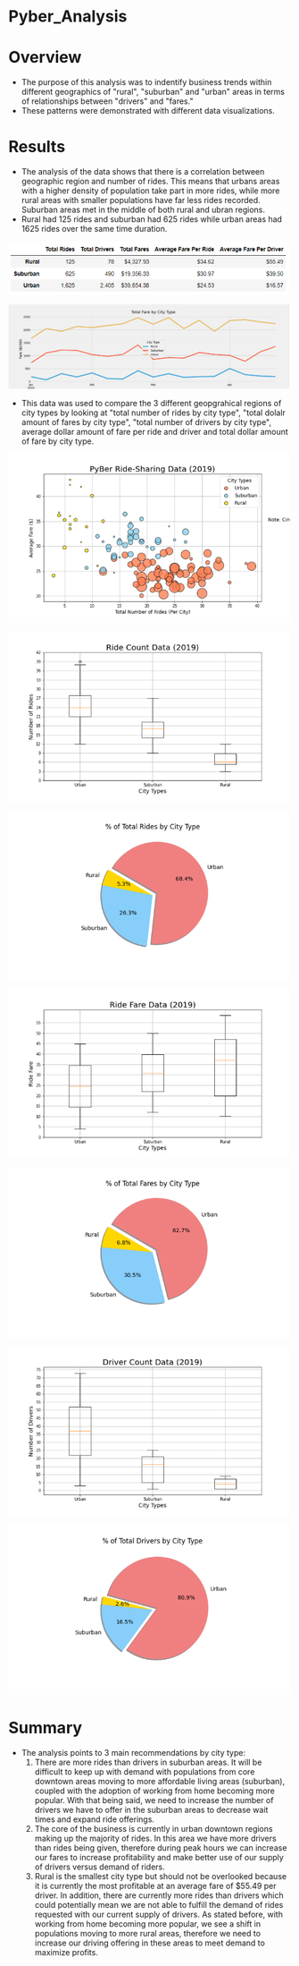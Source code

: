 # Pyber_Analysis

# Overview
* The purpose of this analysis was to indentify business trends within different geographics of "rural", "suburban" and "urban" areas in terms of relationships between "drivers" and "fares."
* These patterns were demonstrated with different data visualizations.

# Results
* The analysis of the data shows that there is a correlation between geographic region and number of rides. This means that urbans areas with a higher density of population take part in more rides, while more rural areas with smaller populations have far less rides recorded. Suburban areas met in the middle of both rural and ubran regions.
* Rural had 125 rides and suburban had 625 rides while urban areas had 1625 rides over the same time duration.

![goals](/analysis/ride_summary.PNG)

![goals](/analysis/Pyber_fare_summary.png)

* This data was used to compare the 3 different geopgrahical regions of city types by looking at "total number of rides by city type", "total dolalr amount of fares by city type", "total number of drivers by city type", average dollar amount of fare per ride and driver and total dollar amount of fare by city type.

![goals](Fig1.png)

![goals](Fig2.png)

![goals](Fig6.png)

![goals](Fig3.png)

![goals](Fig5.png)

![goals](Fig4.png)

![goals](Fig7.png)



# Summary
* The analysis points to 3 main recommendations by city type:
    1. There are more rides than drivers in suburban areas. It will be difficult to keep up with demand with populations from core downtown areas moving to more affordable living areas (suburban), coupled with the adoption of working from home becoming more popular. With that being said, we need to increase the number of drivers we have to offer in the suburban areas to decrease wait times and expand ride offerings. 
    2. The core of the business is currently in urban downtown regions making up the majority of rides. In this area we have more drivers than rides being given, therefore during peak hours we can increase our fares to increase profitability and make better use of our supply of drivers versus demand of riders.
    3. Rural is the smallest city type but should not be overlooked because it is currently the most profitable at an average fare of $55.49 per driver. In addition, there are currently more rides than drivers which could potentially mean we are not able to fulfill the demand of rides requested with our current supply of drivers. As stated before, with working from home becoming more popular, we see a shift in populations moving to more rural areas, therefore we need to increase our driving offering in these areas to meet demand to maximize profits.
